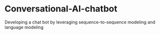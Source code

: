 # Conversational-AI-chatbot
Developing a chat bot by leveraging sequence-to-sequence modeling and language modeling
